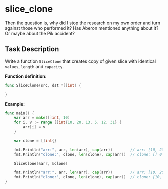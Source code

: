# slice_clone

<p data-story-username="lascar123">Then the question is, why did I stop the research on my own order and turn against those who performed it? Has Aberon mentioned anything about it? Or maybe about the Pik accident?</p>

## Task Description

Write a function `SliceClone` that creates copy of given slice with identical `values`, `length` and `capacity`.

**Function definition:**

```go
func SliceClone(src, dst *[]int) {

}
```

**Example:**

```go
func main() {
    var arr = make([]int, 10)
    for i, v := range []int{10, 20, 13, 5, 12, 31} {
        arr[i] = v
    }

    var clone = []int{}

    fmt.Println("arr:", arr, len(arr), cap(arr))        // arr: [10, 20, 13, 5, 12, 31] 6 10
    fmt.Println("clone:", clone, len(clone), cap(arr))  // clone: [] 0 0

    SliceClone(&arr, &clone)

    fmt.Println("arr:", arr, len(arr), cap(arr))        // arr: [10, 20, 13, 5, 12, 31] 6 10
    fmt.Println("clone:", clone, len(clone), cap(arr))  // clone: [10, 20, 13, 5, 12, 31] 6 10
}
```
